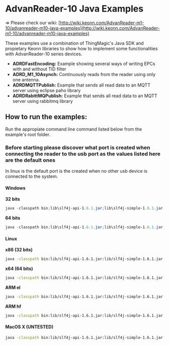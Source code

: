 # AdvanReader-10 Java Examples

&#8658; Please check our wiki: [http://wiki.keonn.com/AdvanReader-m1-10/advanreader-m10-java-examples](http://wiki.keonn.com/AdvanReader-m1-10/advanreader-m10-java-examples)

These examples use a combination of ThingMagic's Java SDK and propietary Keonn libraries to show how to implement some functionalities with AdvanReader-10 series devices.

* **ADRDFastEncoding:** Example showing several ways of writing EPCs with and without TID filter
* **ADRD_M1_10Asynch:** Continuously reads from the reader using only one antenna.
* **ADRDMQTTPublish:** Example that sends all read data to an MQTT server using eclipse paho library
* **ADRDRabittMQPublish:** Example that sends all read data to an MQTT server using rabbitmq library

## How to run the examples:

Run the appropiate command line command listed below from the example's root folder.

### Before starting please discover what port is created when connecting the reader to the usb port as the values listed here are the default ones

In linux is the default port is the created when no other usb device is connected to the system.

#### Windows

**32 bits**
```PowerShell
java -classpath bin;lib\slf4j-api-1.6.1.jar;lib\slf4j-simple-1.6.1.jar;lib\keonn-util.jar;lib\keonn-adrd.jar -Djava.library.path=./native-lib/win-x86 com.keonn.adrd.ADRD_M1_10Asynch eapi://COM10
```

**64 bits** 
```PowerShell
java -classpath bin;lib\slf4j-api-1.6.1.jar;lib\slf4j-simple-1.6.1.jar;lib\keonn-util.jar;lib\keonn-adrd.jar -Djava.library.path=./native-lib/win-amd64 com.keonn.adrd.ADRD_M1_10Asynch eapi://COM10
```

#### Linux

**x86 (32 bits)**
```sh
java -classpath bin:lib/slf4j-api-1.6.1.jar:lib/slf4j-simple-1.6.1.jar:lib/keonn-util.jar:lib/keonn-adrd.jar -Djava.library.path=./native-lib/linux-x86 com.keonn.adrd.ADRD_M1_10Asynch eapi:///dev/ttyUSB0
```

**x64 (64 bits)**
```sh
java -classpath bin:lib/slf4j-api-1.6.1.jar:lib/slf4j-simple-1.6.1.jar:lib/keonn-util.jar:lib/keonn-adrd.jar -Djava.library.path=./native-lib/linux-amd64 com.keonn.adrd.ADRD_M1_10Asynch eapi:///dev/ttyUSB0
```

**ARM el**
```sh
java -classpath bin:lib/slf4j-api-1.6.1.jar:lib/slf4j-simple-1.6.1.jar:lib/keonn-util.jar:lib/keonn-adrd.jar -Djava.library.path=./native-lib/linux-arm com.keonn.adrd.ADRD_M1_10Asynch eapi:///dev/ttyUSB0
```

**ARM hf**
```sh
java -classpath bin:lib/slf4j-api-1.6.1.jar:lib/slf4j-simple-1.6.1.jar:lib/keonn-util.jar:lib/keonn-adrd.jar -Djava.library.path=./native-lib/linux-armhf com.keonn.adrd.ADRD_M1_10Asynch eapi:///dev/ttyUSB0
```


#### MacOS X (UNTESTED)
```sh
java -classpath bin:lib/slf4j-api-1.6.1.jar:lib/slf4j-simple-1.6.1.jar:lib/keonn-util.jar:lib/keonn-adrd.jar -Djava.library.path=./native-lib/macosx com.keonn.adrd.ADRD_M1_10Asynch eapi:///dev/tty.usbserial-A5U2GDO
```
